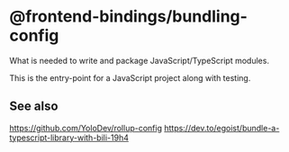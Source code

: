 # @frontend-bindings/bundling-config

What is needed to write and package JavaScript/TypeScript modules.

This is the entry-point for a JavaScript project along with testing.

## See also

https://github.com/YoloDev/rollup-config
https://dev.to/egoist/bundle-a-typescript-library-with-bili-19h4
